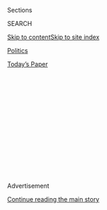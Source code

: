 <div id="app">

<div>

<div>

<div>

<div class="NYTAppHideMasthead css-1q2w90k e1suatyy0">

<div class="section css-ui9rw0 e1suatyy2">

<div class="css-eph4ug er09x8g0">

<div class="css-6n7j50">

</div>

<span class="css-1dv1kvn">Sections</span>

<div class="css-10488qs">

<span class="css-1dv1kvn">SEARCH</span>

</div>

[Skip to content](#site-content)[Skip to site
index](#site-index)

</div>

<div id="masthead-section-label" class="css-1wr3we4 eaxe0e00">

[Politics](https://www.nytimes3xbfgragh.onion/section/politics)

</div>

<div class="css-10698na e1huz5gh0">

</div>

</div>

<div id="masthead-bar-one" class="section hasLinks css-15hmgas e1csuq9d3">

<div class="css-uqyvli e1csuq9d0">

</div>

<div class="css-1uqjmks e1csuq9d1">

</div>

<div class="css-9e9ivx">

[](https://myaccount.nytimes3xbfgragh.onion/auth/login?response_type=cookie&client_id=vi)

</div>

<div class="css-1bvtpon e1csuq9d2">

[Today’s
Paper](https://www.nytimes3xbfgragh.onion/section/todayspaper)

</div>

</div>

</div>

</div>

<div data-aria-hidden="false">

<div id="site-content" data-role="main">

<div>

<div class="css-1aor85t" style="opacity:0.000000001;z-index:-1;visibility:hidden">

<div class="css-1hqnpie">

<div class="css-epjblv">

<span class="css-17xtcya">[Politics](/section/politics)</span><span class="css-x15j1o">|</span><span class="css-fwqvlz">Is
TikTok More of a Parenting Problem Than a Security
Threat?</span>

</div>

<div class="css-k008qs">

<div class="css-1iwv8en">

<span class="css-18z7m18"></span>

<div>

</div>

</div>

<span class="css-1n6z4y">https://nyti.ms/2C71fKQ</span>

<div class="css-1705lsu">

<div class="css-4xjgmj">

<div class="css-4skfbu" data-role="toolbar" data-aria-label="Social Media Share buttons, Save button, and Comments Panel with current comment count" data-testid="share-tools">

  - 
  - 
  - 
  - 
    
    <div class="css-6n7j50">
    
    </div>

  - 
  - 

</div>

</div>

</div>

</div>

</div>

</div>

<div id="NYT_TOP_BANNER_REGION" class="css-13pd83m">

</div>

<div id="top-wrapper" class="css-1sy8kpn">

<div id="top-slug" class="css-l9onyx">

Advertisement

</div>

[Continue reading the main
story](#after-top)

<div class="ad top-wrapper" style="text-align:center;height:100%;display:block;min-height:250px">

<div id="top" class="place-ad" data-position="top" data-size-key="top">

</div>

</div>

<div id="after-top">

</div>

</div>

<div>

<div id="sponsor-wrapper" class="css-1hyfx7x">

<div id="sponsor-slug" class="css-19vbshk">

Supported by

</div>

[Continue reading the main
story](#after-sponsor)

<div id="sponsor" class="ad sponsor-wrapper" style="text-align:center;height:100%;display:block">

</div>

<div id="after-sponsor">

</div>

</div>

<div class="css-186x18t">

White House Memo

</div>

<div class="css-1vkm6nb ehdk2mb0">

# Is TikTok More of a Parenting Problem Than a Security Threat?

</div>

Even as the White House moves against the Chinese social media app, the
intelligence agencies do not see it as a major issue along the lines of
Huawei.

<div class="css-79elbk" data-testid="photoviewer-wrapper">

<div class="css-z3e15g" data-testid="photoviewer-wrapper-hidden">

</div>

<div class="css-1a48zt4 ehw59r15" data-testid="photoviewer-children">

![<span class="css-16f3y1r e13ogyst0" data-aria-hidden="true">President
Trump issued an executive order on Thursday that would effectively ban
TikTok from operating in the United States in 45 days if it is not sold
to an American
company.</span><span class="css-cnj6d5 e1z0qqy90" itemprop="copyrightHolder"><span class="css-1ly73wi e1tej78p0">Credit...</span><span><span>Erin
Schaff/The New York
Times</span></span></span>](https://static01.graylady3jvrrxbe.onion/images/2020/08/07/us/politics/07dc-tiktok01/merlin_175379841_7dd8e79d-d3de-46d9-84e6-e7b0c15e8fb4-articleLarge.jpg?quality=75&auto=webp&disable=upscale)

</div>

</div>

<div class="css-18e8msd">

<div class="css-pdw9fk epjyd6m0">

<div class="css-1txwxcy ey68jwv0" data-aria-hidden="true">

[![David E.
Sanger](https://static01.graylady3jvrrxbe.onion/images/2018/10/03/multimedia/author-david-e-sanger/author-david-e-sanger-thumbLarge.png
"David E. Sanger")](https://www.nytimes3xbfgragh.onion/by/david-e-sanger)[![Julian
E.
Barnes](https://static01.graylady3jvrrxbe.onion/images/2019/12/13/reader-center/author-julian-barnes/author-julian-barnes-thumbLarge.png
"Julian E. Barnes")](https://www.nytimes3xbfgragh.onion/by/julian-e-barnes)

</div>

<div class="css-1baulvz">

By [<span class="css-1baulvz" itemprop="name">David E.
Sanger</span>](https://www.nytimes3xbfgragh.onion/by/david-e-sanger) and
[<span class="css-1baulvz last-byline" itemprop="name">Julian E.
Barnes</span>](https://www.nytimes3xbfgragh.onion/by/julian-e-barnes)

</div>

</div>

  - 
    
    <div class="css-ld3wwf e16638kd2">
    
    Aug. 7, 2020Updated <span class="css-epvm6">5:57 p.m.
    ET</span>
    
    </div>

  - 
    
    <div class="css-4xjgmj">
    
    <div class="css-pvvomx" data-role="toolbar" data-aria-label="Social Media Share buttons, Save button, and Comments Panel with current comment count" data-testid="share-tools">
    
      - 
      - 
      - 
      - 
        
        <div class="css-6n7j50">
        
        </div>
    
      - 
      - 
    
    </div>
    
    </div>

</div>

</div>

<div class="section meteredContent css-1r7ky0e" name="articleBody" itemprop="articleBody">

<div class="css-1fanzo5 StoryBodyCompanionColumn">

<div class="css-53u6y8">

TikTok has long presented a parenting problem, as millions of Americans
raising preteens and teenagers distracted by its viral videos can
attest. But when the C.I.A. was asked recently to assess whether it was
also a national security problem, the answer that came back was highly
equivocal.

Yes, the agency’s analysts told the White House, it is possible that the
Chinese intelligence authorities could intercept data or use the app to
bore into smartphones. But there is no evidence they have done so,
despite the calls from President Trump and Secretary of State Mike
Pompeo to neutralize a threat from the app’s presence on millions of
American devices.

It made little difference. When Mr. Trump [issued an executive order on
Thursday](https://www.nytimes3xbfgragh.onion/2020/08/06/technology/trump-wechat-tiktok-china.html)
that would [effectively ban
TikTok](https://www.whitehouse.gov/presidential-actions/executive-order-addressing-threat-posed-tiktok/)
from operating in the United States in 45 days — part of an effort to
force a sale of the app to an American company, most likely Microsoft —
he declared it threatened “the national security, foreign policy and
economy of the United States.”

In a surprise addition, he issued a [similar ban on
WeChat](https://www.whitehouse.gov/presidential-actions/executive-order-addressing-threat-posed-wechat/),
a Chinese social media app on which millions of people, largely outside
the United States, conduct everyday conversations and financial
transactions.

</div>

</div>

<div class="css-1fanzo5 StoryBodyCompanionColumn">

<div class="css-53u6y8">

There is no doubt the actions by the administration are the toughest
since it took steps last year to block the use of Huawei
telecommunications equipment by American companies. And there is a fear
running through Silicon Valley that Mr. Trump — seen as eager to punish
the Chinese, and as angry at [viral TikTok
videos](https://www.nytimes3xbfgragh.onion/2020/05/27/arts/television/trump-sarah-cooper.html)
that mock him and at the app’s role in [deterring attendance at his
rally in June in
Tulsa](https://www.nytimes3xbfgragh.onion/2020/06/21/style/tiktok-trump-rally-tulsa.html)
— is opening the door for countries around the world to declare Facebook
and Google to be similar threats to their own security.

Measuring national security threats has always been tinged as much by
politics as intelligence assessments: Think of John F. Kennedy’s warning
of the “missile gap” with the Soviets in the 1960 election, or George W.
Bush’s declaration of an imminent Iraqi nuclear ability on his ill-fated
march to war 17 years ago.

Mr. Trump’s warning about the Chinese threat has been expanding: Days
before the executive order, the State Department announced a [“Clean
Network”
initiative](https://www.state.gov/announcing-the-expansion-of-the-clean-network-to-safeguard-americas-assets/),
threatening to ban not only apps, but Chinese undersea cables,
telecommunications firms that have operated in the United States for
years and businesses that store information in the cloud.

Sorting out the real threats from the imagined ones is as complex as the
design of the internet. But the threat TikTok poses, intelligence
officials say, pales to the one created by Huawei, the Chinese
telecommunications giant that was seeking to wire up the United States,
Europe and much of the developing world, using the transition to 5G
networks to control global communications.

“Is TikTok a problem?” Senator Mark Warner, Democrat of Virginia and the
ranking member of the Senate Intelligence Committee, said on Thursday at
the Aspen Security Forum.

</div>

</div>

<div class="css-1fanzo5 StoryBodyCompanionColumn">

<div class="css-53u6y8">

“Yes, but on the hierarchy of problem we are talking about, an app that
allows you to make funny videos” does not really rank, he said.

Huawei is a far deeper concern, Mr. Warner said, because it seeks to
rebuild internet infrastructure — putting in the switches and cell
towers on which American communications run. In the 5G era, that will
also be the infrastructure on which manufacturing, gas supply lines,
agriculture and self-driving cars operate. In a time of conflict, China
could, in theory, order the systems shut down or subtly manipulated.

Even so, through much of last year, Mr. Trump talked about Huawei as a
card in trade negotiations, undercutting his own aides, who were
pressing allies to ban China’s products.

That has changed since the president began blaming China for spreading
the coronavirus. And recent events — like the drying up of Chinese
supplies for dealing with the pandemic and the crackdown by China
against the pro-democracy movement in Hong Kong — have persuaded allies
like Britain to reverse course and ban Huawei’s presence in their
networks.

But allies seem unlikely to get as exercised about TikTok. No one is
saying that it can bring the American economy or the NATO alliance to
its knees — though it can lead to a lot of dinner table arguments over
the time and attention it has sucked away from other things.

That does not mean there is no threat. There are worries about the
location-identifying elements of TikTok, which is why the American
military and intelligence agencies have banned it from official phones
and discouraged its use on personal phones. There is concern about what
other data it could, in theory, pull from the phones.

</div>

</div>

<div class="css-1fanzo5 StoryBodyCompanionColumn">

<div class="css-53u6y8">

The White House has never discussed the underlying intelligence. The
most recent C.I.A. assessment, the latest of a series, has been kept
classified, though it has been widely circulated and much discussed in
Washington. Now that intelligence assessment is playing a significant
role in the debate over whether the way to solve this problem is for
Microsoft, or another [“very American” company, to use Mr. Trump’s
words](https://www.nytimes3xbfgragh.onion/2020/08/03/business/economy/trump-tiktok-china-business.html),
to take ownership.

</div>

</div>

<div class="css-79elbk" data-testid="photoviewer-wrapper">

<div class="css-z3e15g" data-testid="photoviewer-wrapper-hidden">

</div>

<div class="css-1a48zt4 ehw59r15" data-testid="photoviewer-children">

![<span class="css-16f3y1r e13ogyst0" data-aria-hidden="true">TikTok has
become wildly popular with preteens and
teenagers.</span><span class="css-cnj6d5 e1z0qqy90" itemprop="copyrightHolder"><span class="css-1ly73wi e1tej78p0">Credit...</span><span>Ng
Han Guan/Associated
Press</span></span>](https://static01.graylady3jvrrxbe.onion/images/2020/08/07/us/politics/07dc-tiktok02/07dc-tiktok02-articleLarge.jpg?quality=75&auto=webp&disable=upscale)

</div>

</div>

<div class="css-1fanzo5 StoryBodyCompanionColumn">

<div class="css-53u6y8">

But the problem extends well beyond TikTok.

Mr. Trump’s move and the Clean Networks initiative are based on a belief
that the United States can control its internet environment and keep it
out of Chinese hands, including smartphones and the fiber-optic cables
that carry data across the Pacific.

Sue Gordon, the former deputy director of national intelligence, who
left last year after three decades at the C.I.A. and in other posts,
said that even under the best of circumstances, a huge proportion of
American data would flow across Chinese networks.

“That’s the reality of an interconnected world,” she said. “We have to
learn how to live in dirty networks.”

That will remain the reality even if TikTok’s operations are sold to
Microsoft. To “clean” the app, the company would most likely have to
rewrite almost all of its software. And the existing code has already
been downloaded more than a 160 million times in the United States, and
two billion times worldwide.

If Huawei’s installation of equipment around the world poses a high
risk, and TikTok a comparatively low one, WeChat, according to other
officials, presents a more acute — though limited — problem.

American officials believe that China has the ability to monitor
communications on the communications platform.

</div>

</div>

<div class="css-1fanzo5 StoryBodyCompanionColumn">

<div class="css-53u6y8">

WeChat is not widely used in the United States, except for by one key
group — Chinese-born software engineers in Silicon Valley and other
high-tech workforces, according to American officials. They use WeChat
to collaborate on tough mathematical, software or engineering problems,
trading solutions back and forth. Proprietary data can be scooped up by
Chinese intelligence services, an American official said.

A close reading of American statements makes it clear that, so far, much
of the risk attributed to the Chinese apps is theoretical. Mr. Trump’s
executive order on TikTok was carefully couched in the future tense.

“This data collection threatens to allow the Chinese Communist Party
access to Americans’ personal and proprietary information — potentially
allowing China to track the locations of Federal employees and
contractors, build dossiers of personal information for blackmail, and
conduct corporate espionage,” the order said.

Intelligence officials insisted the C.I.A. assessment did not mean the
app was safe or that installing it on a phone was wise. One intelligence
official said he had warned his own family members not to install it,
and some lawmakers also see TikTok more as a surveillance program than a
way to watch dance videos.

“It’s all fun and games until the communists start data harvesting,”
Senator Ben Sasse, Republican of Nebraska, said in a statement.

But the threat of TikTok has to be kept in perspective, especially given
all of the personal information being sucked up, sold and shared by
smartphone apps.

Christoph Hebeisen, the director of security intelligence research at
Lookout, a company that focuses on the security of mobile devices,
examined the TikTok app and came to a conclusion close to that of the
intelligence agencies: The Chinese government does not seem to have
access to the company’s data on American users, but it could probably
get it if it wanted to.

</div>

</div>

<div class="css-1fanzo5 StoryBodyCompanionColumn">

<div class="css-53u6y8">

But he said that he thought that was not too much different than if the
American government obtained a Foreign Intelligence Surveillance Act
warrant to get the data of an American social media company.

“If you are China, you probably don’t want your government officials to
have Facebook on their phones,” he said, “and if you are the U.S., you
probably don’t want your government officials to have TikTok.”

</div>

</div>

<div>

</div>

</div>

<div>

</div>

<div>

</div>

<div>

</div>

<div>

<div id="bottom-wrapper" class="css-1ede5it">

<div id="bottom-slug" class="css-l9onyx">

Advertisement

</div>

[Continue reading the main
story](#after-bottom)

<div id="bottom" class="ad bottom-wrapper" style="text-align:center;height:100%;display:block;min-height:90px">

</div>

<div id="after-bottom">

</div>

</div>

</div>

</div>

</div>

## Site Index

<div>

</div>

## Site Information Navigation

  - [© <span>2020</span> <span>The New York Times
    Company</span>](https://help.nytimes3xbfgragh.onion/hc/en-us/articles/115014792127-Copyright-notice)

<!-- end list -->

  - [NYTCo](https://www.nytco.com/)
  - [Contact
    Us](https://help.nytimes3xbfgragh.onion/hc/en-us/articles/115015385887-Contact-Us)
  - [Work with us](https://www.nytco.com/careers/)
  - [Advertise](https://nytmediakit.com/)
  - [T Brand Studio](http://www.tbrandstudio.com/)
  - [Your Ad
    Choices](https://www.nytimes3xbfgragh.onion/privacy/cookie-policy#how-do-i-manage-trackers)
  - [Privacy](https://www.nytimes3xbfgragh.onion/privacy)
  - [Terms of
    Service](https://help.nytimes3xbfgragh.onion/hc/en-us/articles/115014893428-Terms-of-service)
  - [Terms of
    Sale](https://help.nytimes3xbfgragh.onion/hc/en-us/articles/115014893968-Terms-of-sale)
  - [Site
    Map](https://spiderbites.nytimes3xbfgragh.onion)
  - [Help](https://help.nytimes3xbfgragh.onion/hc/en-us)
  - [Subscriptions](https://www.nytimes3xbfgragh.onion/subscription?campaignId=37WXW)

</div>

</div>

</div>

</div>
